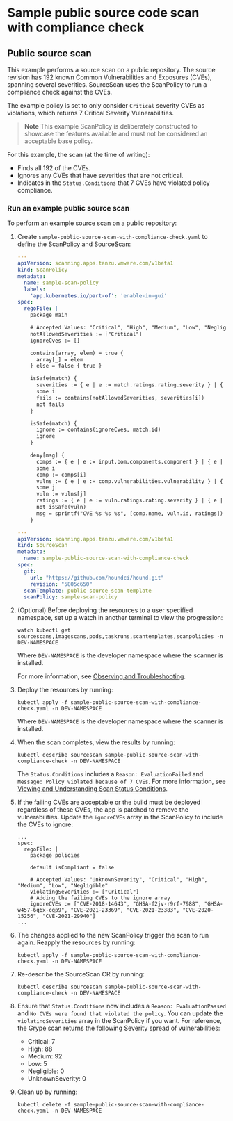 # Sample public source code scan with compliance check

## <a id="public-source-scan"></a> Public source scan

This example performs a source scan on a public repository. The source revision has 192 known
Common Vulnerabilities and Exposures (CVEs), spanning several severities.
SourceScan uses the ScanPolicy to run a compliance check against the CVEs.

The example policy is set to only consider `Critical` severity CVEs as violations, which returns 7 Critical Severity Vulnerabilities.

>**Note** This example ScanPolicy is deliberately constructed to showcase the features available
>and must not be considered an acceptable base policy.

For this example, the scan (at the time of writing):

- Finds all 192 of the CVEs.
- Ignores any CVEs that have severities that are not critical.
- Indicates in the `Status.Conditions` that 7 CVEs have violated policy compliance.

### <a id="public-source-scan-proc"></a> Run an example public source scan

To perform an example source scan on a public repository:

1. Create `sample-public-source-scan-with-compliance-check.yaml` to define the ScanPolicy and
SourceScan:

    ```yaml
    ---
    apiVersion: scanning.apps.tanzu.vmware.com/v1beta1
    kind: ScanPolicy
    metadata:
      name: sample-scan-policy
      labels:
        'app.kubernetes.io/part-of': 'enable-in-gui'
    spec:
      regoFile: |
        package main

        # Accepted Values: "Critical", "High", "Medium", "Low", "Negligible", "UnknownSeverity"
        notAllowedSeverities := ["Critical"]
        ignoreCves := []

        contains(array, elem) = true {
          array[_] = elem
        } else = false { true }

        isSafe(match) {
          severities := { e | e := match.ratings.rating.severity } | { e | e := match.ratings.rating[_].severity }
          some i
          fails := contains(notAllowedSeverities, severities[i])
          not fails
        }

        isSafe(match) {
          ignore := contains(ignoreCves, match.id)
          ignore
        }

        deny[msg] {
          comps := { e | e := input.bom.components.component } | { e | e := input.bom.components.component[_] }
          some i
          comp := comps[i]
          vulns := { e | e := comp.vulnerabilities.vulnerability } | { e | e := comp.vulnerabilities.vulnerability[_] }
          some j
          vuln := vulns[j]
          ratings := { e | e := vuln.ratings.rating.severity } | { e | e := vuln.ratings.rating[_].severity }
          not isSafe(vuln)
          msg = sprintf("CVE %s %s %s", [comp.name, vuln.id, ratings])
        }

    ---
    apiVersion: scanning.apps.tanzu.vmware.com/v1beta1
    kind: SourceScan
    metadata:
      name: sample-public-source-scan-with-compliance-check
    spec:
      git:
        url: "https://github.com/houndci/hound.git"
        revision: "5805c650"
      scanTemplate: public-source-scan-template
      scanPolicy: sample-scan-policy
    ```

1. (Optional) Before deploying the resources to a user specified namespace, set up a watch in another terminal to view the progression:

    ```console
    watch kubectl get sourcescans,imagescans,pods,taskruns,scantemplates,scanpolicies -n DEV-NAMESPACE
    ```

    Where `DEV-NAMESPACE` is the developer namespace where the scanner is installed.

    For more information, see [Observing and Troubleshooting](../observing.md).

1. Deploy the resources by running:

    ```console
    kubectl apply -f sample-public-source-scan-with-compliance-check.yaml -n DEV-NAMESPACE
    ```

    Where `DEV-NAMESPACE` is the developer namespace where the scanner is installed.

1. When the scan completes, view the results by running:

    ```console
    kubectl describe sourcescan sample-public-source-scan-with-compliance-check -n DEV-NAMESPACE
    ```

    The `Status.Conditions` includes a `Reason: EvaluationFailed` and `Message: Policy violated because of 7 CVEs`.
    For more information, see [Viewing and Understanding Scan Status Conditions](../results.md).

1. <a id="modify-scan-policy"></a>If the failing CVEs are acceptable or the build must be deployed regardless of these CVEs,
the app is patched to remove the vulnerabilities. Update the `ignoreCVEs` array in the ScanPolicy to
include the CVEs to ignore:

    ```console
    ...
    spec:
      regoFile: |
        package policies

        default isCompliant = false

        # Accepted Values: "UnknownSeverity", "Critical", "High", "Medium", "Low", "Negligible"
        violatingSeverities := ["Critical"]
        # Adding the failing CVEs to the ignore array
        ignoreCVEs := ["CVE-2018-14643", "GHSA-f2jv-r9rf-7988", "GHSA-w457-6q6x-cgp9", "CVE-2021-23369", "CVE-2021-23383", "CVE-2020-15256", "CVE-2021-29940"]
    ...
    ```

1. The changes applied to the new ScanPolicy trigger the scan to run again. Reapply the resources by running:

    ```console
    kubectl apply -f sample-public-source-scan-with-compliance-check.yaml -n DEV-NAMESPACE
    ```

1. Re-describe the SourceScan CR by running:

    ```console
    kubectl describe sourcescan sample-public-source-scan-with-compliance-check -n DEV-NAMESPACE
    ```

1. Ensure that `Status.Conditions` now includes a `Reason: EvaluationPassed` and
`No CVEs were found that violated the policy`.
You can update the `violatingSeverities` array in the ScanPolicy if you want. For reference, the
Grype scan returns the following Severity spread of vulnerabilities:

    * Critical: 7
    * High: 88
    * Medium: 92
    * Low: 5
    * Negligible: 0
    * UnknownSeverity: 0

1.  Clean up by running:

    ```console
    kubectl delete -f sample-public-source-scan-with-compliance-check.yaml -n DEV-NAMESPACE
    ```
